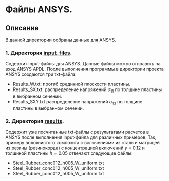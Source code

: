 # Файлы ANSYS.

## Описание
В данной директории собраны данные для ANSYS.

### 1. Директория [input_files](input_files).

Содержит input-файлы для ANSYS. Данные файлы можно отправить на вход ANSYS APDL. После выполнения программы в 
директории проекта ANSYS создаются три txt-файла:

* Results_W.txt: прогиб срединной плоскости пластины.
* Results_SX.txt: распределение напряжений  $\sigma_{11}$ по толщине пластины в выбранном сечении.
* Results_SXY.txt распределение напряжений  $\sigma_{13}$ по толщине пластины в выбранном сечении.

### 2. Директория [results](results).

Содержит уже посчитанные txt-файлы с результатами расчетов в ANSYS после выполнения input-файла для различных примеров.
Так, примеру волокнистого композита с включениями из стали и матрицей из резины (резинокорда) с концентрацией включений
$\gamma = 0.12$ и толщиной пластины $h = 0.05$ отвечают следующие файлы:

* Steel_Rubber_conc012_h005_W_uniform.txt
* Steel_Rubber_conc012_h005_W_uniform.txt
* Steel_Rubber_conc012_h005_W_uniform.txt

